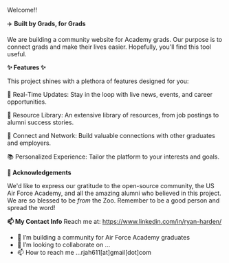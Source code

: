 Welcome!! 

✈️ **Built by Grads, for Grads**

We are building a community website for Academy grads. Our purpose is to connect grads and make their lives easier. Hopefully, you'll find this tool useful.

**✨ Features ✨**

This project shines with a plethora of features designed for you:

🚀 Real-Time Updates: Stay in the loop with live news, events, and career opportunities.

📂 Resource Library: An extensive library of resources, from job postings to alumni success stories.

🤝 Connect and Network: Build valuable connections with other graduates and employers.

📚 Personalized Experience: Tailor the platform to your interests and goals.



**🙏 Acknowledgements**

We'd like to express our gratitude to the open-source community, the US Air Force Academy, and all the amazing alumni who believed in this project. We are so blessed to be _from_ the Zoo. Remember to be a good person and spread the word!


**📫 My Contact Info**
Reach me at: https://www.linkedin.com/in/ryan-harden/

- 👀 I’m building a community for Air Force Academy graduates
- 💞️ I’m looking to collaborate on ...
- 📫 How to reach me ...rjah611[at]gmail[dot]com
